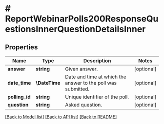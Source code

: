 # # ReportWebinarPolls200ResponseQuestionsInnerQuestionDetailsInner

## Properties

Name | Type | Description | Notes
------------ | ------------- | ------------- | -------------
**answer** | **string** | Given answer. | [optional]
**date_time** | **\DateTime** | Date and time at which the answer to the poll was submitted. | [optional]
**polling_id** | **string** | Unique identifier of the poll. | [optional]
**question** | **string** | Asked question. | [optional]

[[Back to Model list]](../../README.md#models) [[Back to API list]](../../README.md#endpoints) [[Back to README]](../../README.md)
